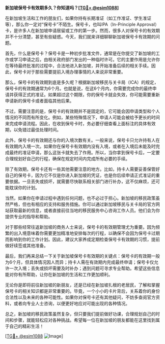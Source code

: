 **新加坡保号卡有效期多久？你知道吗？[[TG💪+ @esim1088](https://t.me/s/esim1088)]**

在新加坡生活和工作的朋友们，如果你持有长期准证（如工作准证、学生准证等），那么你一定对“保号卡”不陌生。保号卡，也叫IPA（In-Principle Approval）卡，是许多人在新加坡申请居留或工作的第一步。然而，很多人对保号卡的有效期并不十分清楚，甚至有些疑惑。今天，我们就来详细聊聊新加坡保号卡有效期的问题。

首先，什么是保号卡？保号卡是一种初步批准文件，通常是在你提交了新加坡的工作或学习申请之后，由相关政府部门发出的一种临时许可。它的主要作用是允许你在等待最终批准的过程中，合法地进入新加坡，并开始准备后续的相关手续。因此，保号卡对于那些需要提前入境办理事情的人来说非常重要。

那么，保号卡的有效期到底是多久呢？根据新加坡移民与关卡局（ICA）的规定，保号卡的有效期通常为6个月。也就是说，在这6个月内，你需要完成你的最终申请并获得正式的准证。如果超过这个期限，你的保号卡就会失效，你可能需要重新申请新的保号卡或者面临其他后果。

不过，需要注意的是，保号卡的有效期并不是固定的，它可能会因申请类型和个人情况的不同而有所变化。例如，某些特殊情况下，申请人可能会被给予更长的时间来完成申请流程。因此，在收到保号卡时，务必要仔细查看上面标注的具体有效期，以免错过最佳处理时间。

此外，保号卡的有效期还与你的入境次数有关。一般来说，保号卡只允许持有人在有效期内入境一次。如果你在保号卡有效期内没有入境，或者在入境后未能及时完成最终的准证申请，那么这张卡就失去了作用。所以，当你拿到保号卡后，一定要合理规划好自己的行程，确保在规定时间内完成所有必要的手续。

除了有效期，保号卡还有一些其他需要注意的地方。比如，持卡人需要妥善保管好自己的保号卡，因为它不仅是你进入新加坡的凭证，也是你后续申请正式准证的重要依据。一旦丢失或损坏，就需要尽快联系相关部门进行补办，这不仅麻烦，还可能耽误你的计划。

当然，如果你在申请过程中遇到任何问题，也不必过于担心。新加坡的移民政策虽然严格，但也有相应的支持和服务措施。你可以通过新加坡移民与关卡局的官方网站获取最新的信息，或者直接前往当地的移民服务中心咨询工作人员。他们会为你提供专业的指导和帮助。

对于那些经常往返新加坡的商务人士来说，保号卡的有效期管理尤为重要。因为频繁的出入境意味着你需要更加精准地安排每次的行程，以确保不会因为保号卡过期而影响到你的工作计划。因此，建议大家养成定期检查保号卡有效期的习惯，提前做好续签或其他准备。

最后，我们再来总结一下关于新加坡保号卡有效期的关键点：保号卡的有效期一般为6个月，但具体情况因人而异；持卡人需在有效期内完成最终申请；保号卡仅允许一次入境；丢失或损坏需要及时补办；遇到问题可寻求专业帮助。希望这些信息能对你有所帮助，让你在新加坡的生活和工作更加顺利。

无论你是即将前往新加坡的新朋友，还是已经在新加坡扎根的老居民，了解和掌握保号卡的相关知识都是非常重要的。毕竟，一个小小的卡片背后，关系着你的身份合法性以及未来的各种可能性。如果你对保号卡还有其他疑问，不妨多查阅官方资料，或者向专业人士咨询，以便更好地应对可能出现的各种情况。

总之，新加坡的移民政策虽然复杂，但只要我们提前做好功课，合理规划自己的时间和步骤，就能轻松应对各种挑战。希望每一位在新加坡的朋友都能在这里找到属于自己的精彩生活！

[[TG💪+ @esim1088](https://t.me/s/esim1088) ![Image](https://i.postimg.cc/4NQfJmqS/Snipaste-2025-05-13-00-14-12.png)]